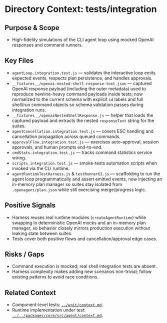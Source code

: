 # Directory Context: tests/integration

## Purpose & Scope

- High-fidelity simulations of the CLI agent loop using mocked OpenAI responses and command runners.

## Key Files

- `agentLoop.integration.test.js` — validates the interactive loop emits expected events, respects plan persistence, and handles approvals.
- `__fixtures__/openai-nested-shell-response-text.json` — captured OpenAI response payload (including the outer metadata) used to reproduce newline-heavy command payloads inside tests; now normalized to the current schema with explicit `id` labels and full shell/run command objects so schema validation passes during integration runs.
- `__fixtures__/openaiNestedShellResponse.js` — helper that loads the captured payload and extracts the nested `responseText` string for the suites.
- `agentCancellation.integration.test.js` — covers ESC handling and cancellation propagation across queued commands.
- `approvalFlow.integration.test.js` — exercises auto-approval, session approvals, and human prompts end-to-end.
- `cmdStats.integration.test.js` — tracks command statistics service wiring.
- `scripts.integration.test.js` — smoke-tests automation scripts when invoked via the CLI runtime.
- `agentRuntimeTestHarness.js` & `testRunnerUI.js` — scaffolding to run the agent loop programmatically and assert emitted events, now injecting an in-memory plan manager so suites stay isolated from `.openagent/plan.json` while still exercising merge/progress logic.

## Positive Signals

- Harness reuses real runtime modules (`createAgentRuntime`) while swapping in deterministic OpenAI mocks and an in-memory plan manager, so behavior closely mirrors production execution without leaking state between suites.
- Tests cover both positive flows and cancellation/approval edge cases.

## Risks / Gaps

- Command execution is mocked; real shell integration tests are absent.
- Harness complexity makes adding new scenarios non-trivial; follow existing patterns to avoid race conditions.

## Related Context

- Component-level tests: [`../unit/context.md`](../unit/context.md).
- Runtime implementation under test: [`../../packages/core/src/agent/context.md`](../../packages/core/src/agent/context.md).
